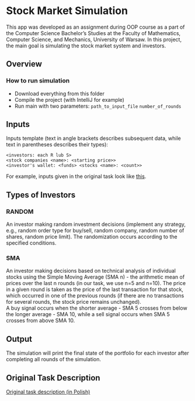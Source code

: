 
# Stock Market Simulation

This app was developed as an assignment during OOP course as a part of the Computer Science Bachelor’s Studies at the Faculty of Mathematics, Computer Science, and Mechanics, University of Warsaw. In this project, the main goal is simulating the stock market system and investors.

## Overview

### How to run simulation
- Download everything from this folder
- Compile the project (with IntelliJ for example)
- Run main with two parameters: `path_to_input_file` `number_of_rounds`

## Inputs

Inputs template (text in angle brackets describes subsequent data, while text in parentheses describes their types):

```
<investors: each R lub S>
<stock companies <name>: <starting price>>
<investor's wallet: <funds> <stocks <name>: <count>>
```

For example, inputs given in the original task look like [this](tbd).

## Types of Investors

### RANDOM
An investor making random investment decisions (implement any strategy, e.g., random order type for buy/sell, random company, random number of shares, random price limit). The randomization occurs according to the specified conditions.

### SMA
An investor making decisions based on technical analysis of individual stocks using the Simple Moving Average (SMA n) - the arithmetic mean of prices over the last n rounds (in our task, we use n=5 and n=10). The price in a given round is taken as the price of the last transaction for that stock, which occurred in one of the previous rounds (if there are no transactions for several rounds, the stock price remains unchanged).  
A buy signal occurs when the shorter average - SMA 5 crosses from below the longer average - SMA 10, while a sell signal occurs when SMA 5 crosses from above SMA 10.

## Output

The simulation will print the final state of the portfolio for each investor after completing all rounds of the simulation.

## Original Task Description

[Original task description (in Polish)](https://github.com/SmerfTV/StockMarket/blob/main/task_desc.pdf)
